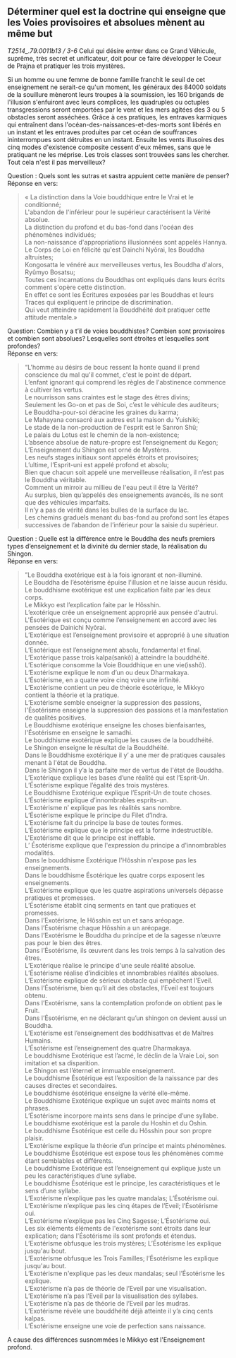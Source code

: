 ## Déterminer quel est la doctrine qui enseigne que les Voies provisoires et absolues mènent au même but
*T2514_.79.0011b13 / 3-6*
Celui qui désire entrer dans ce Grand Véhicule, suprême, très secret et unificateur, doit pour ce faire développer le Coeur de Prajna et pratiquer les trois mystères.

Si un homme ou une femme de bonne famille franchit le seuil de cet enseignement ne serait-ce qu'un moment, les généraux des 84000 soldats de la souillure mèneront leurs troupes à la soumission, les 160 brigands de l'illusion s'enfuiront avec leurs complices, les quadruples ou octuples transgressions seront emportées par le vent et les mers agitées des 3 ou 5 obstacles seront asséchées.
Grâce à ces pratiques, les entraves karmiques qui entraînent dans l'océan-des-naissances-et-des-morts sont libérés en un instant et les entraves produites par cet océan de souffrances ininterrompues sont détruites en un instant. Ensuite les vents illusoires des cinq modes d'existence composite cessent d'eux mêmes, sans que le pratiquant ne les méprise. Les trois classes sont trouvées sans les chercher. Tout cela n'est il pas merveilleux?

Question : Quels sont les sutras et sastra appuient cette manière de penser?  
Réponse en vers:  
>« La distinction dans la Voie bouddhique entre le Vrai et le conditionné;  
>L'abandon de l'inférieur pour le supérieur caractérisent la Vérité absolue.  
>La distinction du profond et du bas-fond dans l'océan des phénomènes individués;  
>La non-naissance d'appropriations illusionnées sont appelés Hannya.  
>Le Corps de Loi en félicité qu'est Dainchi Nyôrai, les Bouddha altruistes;  
>Kongosatta le vénéré aux merveilleuses vertus, les Bouddha d'alors, Ryûmyo Bosatsu;  
>Toutes ces incarnations du Bouddhas ont expliqués dans leurs écrits comment s'opère cette distinction.  
>En effet ce sont les Écritures exposées par les Bouddhas et leurs Traces qui expliquent le principe de discrimination.  
>Qui veut atteindre rapidement la Bouddhéité doit pratiquer cette attitude mentale.»  

Question: Combien y a t’il de voies bouddhistes? Combien sont provisoires et combien sont absolues? Lesquelles sont étroites et lesquelles sont profondes?  
Réponse en vers:   
>“L'homme au désirs de bouc ressent la honte quand il prend conscience du mal qu'il commet, c'est le point de départ.  
>L’enfant ignorant qui comprend les règles de l'abstinence commence  à cultiver les vertus.  
>Le nourrisson sans craintes est le stage des êtres divins;    
>Seulement les Go-on et pas de Soi, c’est le véhicule des auditeurs;  
>Le Bouddha-pour-soi déracine les graines du karma;  
>Le Mahayana consacré aux autres est la maison du Yuishiki;  
>Le stade de la non-production de l'esprit est le Sanron Shû;  
>Le palais du Lotus est le chemin de la non-existence;  
>L’absence absolue de nature-propre est l’enseignement du Kegon;  
>L’Enseignement du Shingon est orné de Mystères.  
>Les neufs stages initiaux sont appelés étroits et provisoires;  
>L’ultime, l’Esprit-uni est appelé profond et absolu;  
>Bien que chacun soit appelé une merveilleuse réalisation, il n’est pas le Bouddha véritable.  
>Comment un mirroir au millieu de l'eau peut il être la Vérité?  
>Au surplus, bien qu’appelés des enseignements avancés, ils ne sont que des véhicules imparfaits.  
Il n’y a pas de vérité dans les bulles de la surface du lac.  
>Les chemins graduels menant du bas-fond au profond sont les étapes successives de l’abandon de l’inférieur pour la saisie du supérieur.  

Question : Quelle est la différence entre le Bouddha des neufs premiers types d’enseignement et la divinité du dernier stade, la réalisation du Shingon.  
Réponse en vers:   
>”Le Bouddha exotérique est à la fois ignorant et non-illuminé.  
>Le Bouddha de l’ésotérisme épuise l’illusion et ne laisse aucun résidu.  
>Le bouddhisme exotérique est une explication faite par les deux corps.  
>Le Mikkyo est l’explication faite par le Hôsshin.  
>L’exotérique crée un enseignement approprié aux pensée d'autrui.  
>L'Ésotérique est conçu comme l’enseignement en accord avec les pensées de Dainichi Nyôrai.  
>L’Exotérique est l’enseignement provisoire et approprié à une situation donnée.  
>L’Esotérique est l’enseignement absolu, fondamental et final.  
>L’Exotérique passe trois kalpa(sankô) à atteindre la bouddhéité.  
>L’Esotérique consomme la Voie Bouddhique en une vie(isshô).  
>L’Exotérisme explique le nom d’un ou deux Dharmakaya.  
>L’Ésotérisme, en a quatre voire cinq voire une infinité.  
>L’Exotérisme contient un peu de théorie ésotérique, le Mikkyo contient la théorie et la pratique.  
>L’Exotérisme semble enseigner la suppression des passions, l'Ésotérisme enseigne la suppression des passions et la manifestation de qualités positives.  
>Le Bouddhisme exotérique enseigne les choses bienfaisantes, l'Ésotérisme en enseigne le samadhi.  
>Le bouddhisme exotérique explique les causes de la bouddhéité.  
>Le Shingon enseigne le résultat de la Bouddhéité.  
>Dans le Bouddhisme exotérique il y’ a une mer de pratiques causales menant à l'état de Bouddha.  
>Dans le Shingon il y’a la parfaite mer de vertus de l'état de Bouddha.  
>L’Exotérique explique les bases d’une réalité qui est l’Esprit-Un.  
>L’Ésotérisme explique l’égalité des trois mystères.  
>Le Bouddhisme Exotérique explique l’Esprit-Un de toute choses.  
>L’Ésotérisme explique d’innombrables esprits-un.  
>L’Exotérisme n’ explique pas les réalités sans nombre.  
>L’Ésotérisme explique le principe du Filet d’Indra.  
>L’Exotérisme fait du principe la base de toutes formes.  
>L’Ésotérisme explique que le principe est la forme indestructible.  
>L'Exotérisme dit que le principe est ineffable.  
>L’ Ésotérisme explique que l'expression du principe a d'innombrables modalités.  
>Dans le bouddhisme Exotérique l'Hôsshin n'expose pas les enseignements.  
>Dans le bouddhisme Ésotérique les quatre corps exposent les enseignements.  
>L’Exotérisme explique que les quatre aspirations universels dépasse pratiques et promesses.  
>L’Ésotérisme établit cinq serments en tant que pratiques et promesses.  
>Dans l’Exotérisme, le Hôsshin est un et sans aréopage.  
>Dans l’Ésotérisme chaque Hôsshin a un aréopage.  
>Dans l’Exotérisme le Bouddha du principe et de la sagesse n’œuvre pas pour le bien des êtres.  
>Dans l’Ésotérisme, ils œuvrent dans les trois temps à la salvation des êtres.  
>L’Exotérique réalise le principe d'une seule réalité absolue.  
>L’Ésotérisme réalise d’indicibles et innombrables réalités absolues.  
>L’Exotérisme explique de sérieux obstacle qui empêchent l’Eveil.  
>Dans l’Ésotérisme, bien qu’il ait des obstacles, l’Eveil est toujours obtenu.  
>Dans l’Exotérisme, sans la contemplation profonde on obtient pas le Fruit.  
>Dans l’Ésotérisme, en ne déclarant qu’un shingon on devient aussi un Bouddha.  
>L’Exotérisme est l’enseignement des boddhisattvas et de Maîtres Humains.  
>L’Ésotérisme est l’enseignement des quatre Dharmakaya.  
>Le bouddhisme Exotérique est l’acmé, le déclin de la Vraie Loi, son imitation et sa disparition.  
>Le Shingon est l’éternel et immuable enseignement.  
>Le bouddhisme Ésotérique est l’exposition de la naissance par des causes directes et secondaires.  
>Le bouddhisme ésotérique enseigne la vérité elle-même.  
>Le Bouddhisme Exotérique explique un sujet avec maints noms et phrases.  
>L’Ésotérisme incorpore maints sens dans le principe d’une syllabe.  
>Le bouddhisme exotérique est la parole du Hoshin et du Oshin.  
>Le bouddhisme Ésotérique est celle du Hôsshin pour son propre plaisir.  
>L’Exotérisme explique la théorie d’un principe et maints phénomènes.  
>Le bouddhisme Ésotérique est expose tous les phénomènes comme étant semblables et différents.  
>Le bouddhisme Exotérique est l’enseignement qui explique juste un peu les caractéristiques d’une syllabe.  
>Le bouddhisme Ésotérique est le principe, les caractéristiques et le sens d’une syllabe.  
>L’Exotérisme n’explique pas les quatre mandalas; L’Ésotérisme oui.  
>L’Exotérisme n’explique pas les cinq étapes de l’Eveil; l’Ésotérisme oui.  
>L’Exotérisme n’explique pas les Cinq Sagesse; L’Ésotérisme oui.  
>Les six éléments éléments de l'exotérisme sont étroits dans leur explication; dans l'Ésotérisme ils sont profonds et étendus.  
>L’Exotérisme obfusque les trois mystères; L’Ésotérisme les explique jusqu'au bout.  
>L’Exotérisme obfusque les Trois Familles; l’Ésotérisme les explique jusqu'au bout.  
>L’Exotérisme n'explique pas les deux mandalas; seul l’Ésotérisme les explique.  
>L’Exotérisme n’a pas de théorie de l’Eveil par une visualisation.  
>L’Exotérisme n’a pas l’Eveil par la visualisation des syllabes.  
>L’Exotérisme n’a pas de théorie de l’Eveil par les mudras.  
>L’Exotérisme révèle une bouddhéité déjà atteinte il y’a cinq cents kalpas.  
>L’Ésotérisme enseigne une voie de perfection sans naissance.  

A cause des différences susnommées le Mikkyo est l'Enseignement profond.
